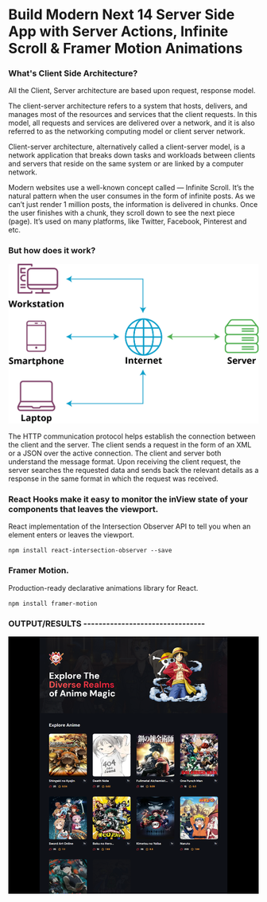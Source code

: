 # Build Modern Next 14 Server Side App with Server Actions, Infinite Scroll & Framer Motion Animations

### What's Client Side Architecture?


All the Client, Server architecture are based upon request, response model.

The client-server architecture refers to a system that hosts, delivers, and manages most of the resources and services that the client requests. In this model, all requests and services are delivered over a network, and it is also referred to as the networking computing model or client server network.

Client-server architecture, alternatively called a client-server model, is a network application that breaks down tasks and workloads between clients and servers that reside on the same system or are linked by a computer network.

Modern websites use a well-known concept called — Infinite Scroll. It’s the natural pattern when the user consumes in the form of infinite posts. As we can’t just render 1 million posts, the information is delivered in chunks. Once the user finishes with a chunk, they scroll down to see the next piece (page). It’s used on many platforms, like Twitter, Facebook, Pinterest and etc.



### But how does it work?

![Server Side architecture](client-server-network.webp)



The HTTP communication protocol helps establish the connection between the client and the server.
The client sends a request in the form of an XML or a JSON over the active connection. The client and server both understand the message format.
Upon receiving the client request, the server searches the requested data and sends back the relevant details as a response in the same format in which the request was received.



### React Hooks make it easy to monitor the inView state of your components that leaves the viewport.


React implementation of the Intersection Observer API to tell you when an element enters or leaves the viewport.



```
npm install react-intersection-observer --save
```

### Framer Motion.

Production-ready declarative animations library for React.

```
npm install framer-motion
```

### OUTPUT/RESULTS --------------------------------

![Anime Website](example.png)
